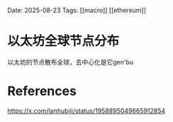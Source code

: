 Date: 2025-08-23
Tags: [[macro]] [[ethereum]]

# 以太坊全球节点分布

以太坊的节点散布全球，去中心化是它gen'bu


# References
https://x.com/lanhubiji/status/1958895049665912854